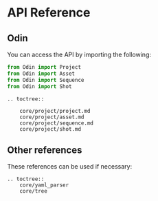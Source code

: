 # API Reference

## Odin

You can access the API by importing the following:
```python
from Odin import Project
from Odin import Asset
from Odin import Sequence
from Odin import Shot
```

```{eval-rst}
.. toctree::

    core/project/project.md
    core/project/asset.md
    core/project/sequence.md
    core/project/shot.md

```

## Other references

These references can be used if necessary: 

```{eval-rst}
.. toctree::
    core/yaml_parser
    core/tree
```
